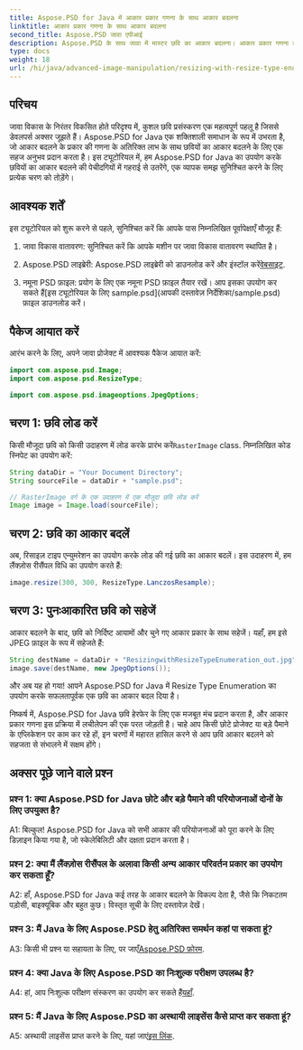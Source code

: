 ```yaml
---
title: Aspose.PSD for Java में आकार प्रकार गणना के साथ आकार बदलना
linktitle: आकार प्रकार गणना के साथ आकार बदलना
second_title: Aspose.PSD जावा एपीआई
description: Aspose.PSD के साथ जावा में मास्टर छवि का आकार बदलना। आकार प्रकार गणना का उपयोग करके चरण-दर-चरण मार्गदर्शिका।
type: docs
weight: 18
url: /hi/java/advanced-image-manipulation/resizing-with-resize-type-enumeration/
---
```

## परिचय

जावा विकास के निरंतर विकसित होते परिदृश्य में, कुशल छवि प्रसंस्करण एक महत्वपूर्ण पहलू है जिससे डेवलपर्स अक्सर जूझते हैं। Aspose.PSD for Java एक शक्तिशाली समाधान के रूप में उभरता है, जो आकार बदलने के प्रकार की गणना के अतिरिक्त लाभ के साथ छवियों का आकार बदलने के लिए एक सहज अनुभव प्रदान करता है। इस ट्यूटोरियल में, हम Aspose.PSD for Java का उपयोग करके छवियों का आकार बदलने की पेचीदगियों में गहराई से उतरेंगे, एक व्यापक समझ सुनिश्चित करने के लिए प्रत्येक चरण को तोड़ेंगे।

## आवश्यक शर्तें

इस ट्यूटोरियल को शुरू करने से पहले, सुनिश्चित करें कि आपके पास निम्नलिखित पूर्वापेक्षाएँ मौजूद हैं:

1. जावा विकास वातावरण: सुनिश्चित करें कि आपके मशीन पर जावा विकास वातावरण स्थापित है।

2. Aspose.PSD लाइब्रेरी: Aspose.PSD लाइब्रेरी को डाउनलोड करें और इंस्टॉल करें[वेबसाइट](https://releases.aspose.com/psd/java/).

3.  नमूना PSD फ़ाइल: प्रयोग के लिए एक नमूना PSD फ़ाइल तैयार रखें। आप इसका उपयोग कर सकते हैं[इस ट्यूटोरियल के लिए sample.psd](आपकी दस्तावेज़ निर्देशिका/sample.psd) फ़ाइल डाउनलोड करें।

## पैकेज आयात करें

आरंभ करने के लिए, अपने जावा प्रोजेक्ट में आवश्यक पैकेज आयात करें:

```java
import com.aspose.psd.Image;
import com.aspose.psd.ResizeType;

import com.aspose.psd.imageoptions.JpegOptions;
```

## चरण 1: छवि लोड करें

 किसी मौजूदा छवि को किसी उदाहरण में लोड करके प्रारंभ करें`RasterImage` class. निम्नलिखित कोड स्निपेट का उपयोग करें:

```java
String dataDir = "Your Document Directory";
String sourceFile = dataDir + "sample.psd";

// RasterImage वर्ग के एक उदाहरण में एक मौजूदा छवि लोड करें
Image image = Image.load(sourceFile);
```

## चरण 2: छवि का आकार बदलें

अब, रिसाइज़ टाइप एन्युमरेशन का उपयोग करके लोड की गई छवि का आकार बदलें। इस उदाहरण में, हम लैंक्ज़ोस रीसैंपल विधि का उपयोग करते हैं:

```java
image.resize(300, 300, ResizeType.LanczosResample);
```

## चरण 3: पुनःआकारित छवि को सहेजें

आकार बदलने के बाद, छवि को निर्दिष्ट आयामों और चुने गए आकार प्रकार के साथ सहेजें। यहाँ, हम इसे JPEG फ़ाइल के रूप में सहेजते हैं:

```java
String destName = dataDir + "ResizingwithResizeTypeEnumeration_out.jpg";
image.save(destName, new JpegOptions());
```

और अब यह हो गया! आपने Aspose.PSD for Java में Resize Type Enumeration का उपयोग करके सफलतापूर्वक एक छवि का आकार बदल दिया है।

निष्कर्ष में, Aspose.PSD for Java छवि हेरफेर के लिए एक मजबूत मंच प्रदान करता है, और आकार प्रकार गणना इस प्रक्रिया में लचीलेपन की एक परत जोड़ती है। चाहे आप किसी छोटे प्रोजेक्ट या बड़े पैमाने के एप्लिकेशन पर काम कर रहे हों, इन चरणों में महारत हासिल करने से आप छवि आकार बदलने को सहजता से संभालने में सक्षम होंगे।

## अक्सर पूछे जाने वाले प्रश्न

### प्रश्न 1: क्या Aspose.PSD for Java छोटे और बड़े पैमाने की परियोजनाओं दोनों के लिए उपयुक्त है?

A1: बिल्कुल! Aspose.PSD for Java को सभी आकार की परियोजनाओं को पूरा करने के लिए डिज़ाइन किया गया है, जो स्केलेबिलिटी और दक्षता प्रदान करता है।

### प्रश्न 2: क्या मैं लैंक्ज़ोस रीसैंपल के अलावा किसी अन्य आकार परिवर्तन प्रकार का उपयोग कर सकता हूँ?

A2: हाँ, Aspose.PSD for Java कई तरह के आकार बदलने के विकल्प देता है, जैसे कि निकटतम पड़ोसी, बाइक्यूबिक और बहुत कुछ। विस्तृत सूची के लिए दस्तावेज़ देखें।

### प्रश्न 3: मैं Java के लिए Aspose.PSD हेतु अतिरिक्त समर्थन कहां पा सकता हूं?

 A3: किसी भी प्रश्न या सहायता के लिए, पर जाएँ[Aspose.PSD फ़ोरम](https://forum.aspose.com/c/psd/34).

### प्रश्न 4: क्या Java के लिए Aspose.PSD का निःशुल्क परीक्षण उपलब्ध है?

 A4: हां, आप निःशुल्क परीक्षण संस्करण का उपयोग कर सकते हैं[यहाँ](https://releases.aspose.com/).

### प्रश्न 5: मैं Java के लिए Aspose.PSD का अस्थायी लाइसेंस कैसे प्राप्त कर सकता हूं?

 A5: अस्थायी लाइसेंस प्राप्त करने के लिए, यहां जाएं[इस लिंक](https://purchase.aspose.com/temporary-license/).